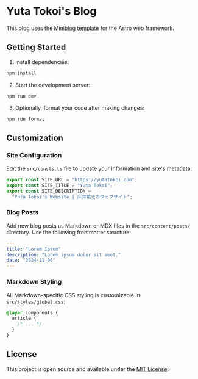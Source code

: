 # Yuta Tokoi's Blog

This blog uses the [Miniblog template](https://github.com/nicholasdly/miniblog) for the Astro web framework.

## Getting Started

1. Install dependencies:

```bash
npm install
```

2. Start the development server:

```bash
npm run dev
```

3. Optionally, format your code after making changes:

```bash
npm run format
```

## Customization

### Site Configuration

Edit the `src/consts.ts` file to update your information and site's metadata:

```ts
export const SITE_URL = "https://yutatokoi.com";
export const SITE_TITLE = "Yuta Tokoi";
export const SITE_DESCRIPTION =
  "Yuta Tokoi's Website | 床井祐太のウェブサイト";
```

### Blog Posts

Add new blog posts as Markdown or MDX files in the `src/content/posts/` directory. Use the following frontmatter structure:

```yml
---
title: "Lorem Ipsum"
description: "Lorem ipsum dolor sit amet."
date: "2024-11-06"
---
```

### Markdown Styling

All Markdown-specific CSS styling is customizable in `src/styles/global.css`:

```css
@layer components {
  article {
    /* ... */
  }
}
```

## License

This project is open source and available under the [MIT License](LICENSE).
